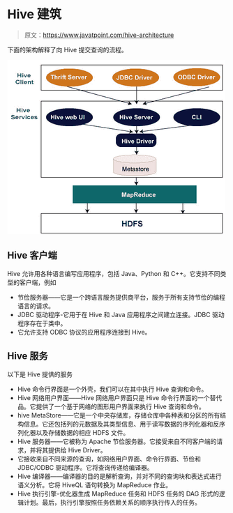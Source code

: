 # Hive 建筑

> 原文：<https://www.javatpoint.com/hive-architecture>

下面的架构解释了向 Hive 提交查询的流程。

![Hive Architecture](img/8c334c402923489c2fa0d786e605f359.png)

## Hive 客户端

Hive 允许用各种语言编写应用程序，包括 Java、Python 和 C++。它支持不同类型的客户端，例如

*   节俭服务器——它是一个跨语言服务提供商平台，服务于所有支持节俭的编程语言的请求。
*   JDBC 驱动程序-它用于在 Hive 和 Java 应用程序之间建立连接。JDBC 驱动程序存在于类中。
*   它允许支持 ODBC 协议的应用程序连接到 Hive。

## Hive 服务

以下是 Hive 提供的服务

*   Hive 命令行界面是一个外壳，我们可以在其中执行 Hive 查询和命令。
*   Hive 网络用户界面——Hive 网络用户界面只是 Hive 命令行界面的一个替代品。它提供了一个基于网络的图形用户界面来执行 Hive 查询和命令。
*   hive MetaStore——它是一个中央存储库，存储仓库中各种表和分区的所有结构信息。它还包括列的元数据及其类型信息、用于读写数据的序列化器和反序列化器以及存储数据的相应 HDFS 文件。
*   Hive 服务器——它被称为 Apache 节俭服务器。它接受来自不同客户端的请求，并将其提供给 Hive Driver。
*   它接收来自不同来源的查询，如网络用户界面、命令行界面、节俭和 JDBC/ODBC 驱动程序。它将查询传递给编译器。
*   Hive 编译器——编译器的目的是解析查询，并对不同的查询块和表达式进行语义分析。它将 HiveQL 语句转换为 MapReduce 作业。
*   Hive 执行引擎-优化器生成 MapReduce 任务和 HDFS 任务的 DAG 形式的逻辑计划。最后，执行引擎按照任务依赖关系的顺序执行传入的任务。